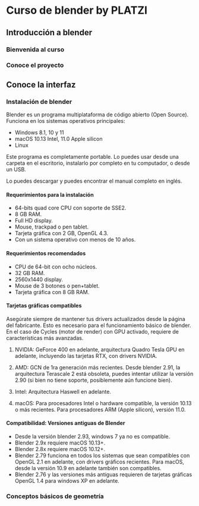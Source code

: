 # Curso de blender by PLATZI

## Introducción a blender

### Bienvenida al curso

### Conoce el proyecto

## Conoce la interfaz

### Instalación de blender

Blender es un programa multiplataforma de código abierto (Open Source). Funciona en los sistemas operativos principales:

- Windows 8.1, 10 y 11
- macOS 10.13 Intel, 11.0 Apple silicon
- Linux

Este programa es completamente portable. Lo puedes usar desde una carpeta en el escritorio, instalarlo por completo en tu computador, o desde un USB.

Lo puedes descargar y puedes encontrar el manual completo en inglés.

#### Requerimientos para la instalación

- 64-bits quad core CPU con soporte de SSE2.
- 8 GB RAM.
- Full HD display.
- Mouse, trackpad o pen tablet.
- Tarjeta gráfica con 2 GB, OpenGL 4.3.
- Con un sistema operativo con menos de 10 años.

#### Requerimientos recomendados

- CPU de 64-bit con ocho núcleos.
- 32 GB RAM.
- 2560x1440 display.
- Mouse de 3 botones o pen+tablet.
- Tarjeta gráfica con 8 GB RAM.

#### Tarjetas gráficas compatibles

Asegúrate siempre de mantener tus drivers actualizados desde la página del fabricante. Esto es necesario para el funcionamiento básico de blender. En el caso de Cycles (motor de render) con GPU activado, requiere de características más avanzadas.

1. NVIDIA: GeForce 400 en adelante, arquitectura Quadro Tesla GPU en adelante, incluyendo las tarjetas RTX, con drivers NVIDIA.

2. AMD: GCN de 1ra generación más recientes. Desde blender 2.91, la arquitectura Terascale 2 está obsoleta, puedes intentar utilizar la versión 2.90 (si bien no tiene soporte, posiblemente aún funcione bien).

3. Intel: Arquitectura Haswell en adelante.

4. macOS: Para procesadores Intel o hardware compatible, la versión 10.13 o más recientes. Para procesadores ARM (Apple silicon), versión 11.0.

#### Compatibilidad: Versiones antiguas de Blender

- Desde la versión blender 2.93, windows 7 ya no es compatible.
- Blender 2.9x requiere macOS 10.13+.
- Blender 2.8x requiere macOS 10.12+.
- Blender 2.79 funciona en todos los sistemas que sean compatibles con OpenGL 2.1 en adelante, con drivers gráficos recientes. Para macOS, desde la versión 10.9 en adelante también son compatibles.
- Blender 2.76 y las versiones más antiguas requieren de tarjetas gráficas OpenGL 1.4 para windows XP en adelante.

### Conceptos básicos de geometría

